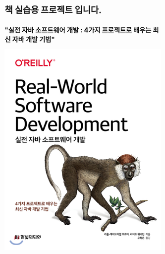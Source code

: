 # 책 실습용 프로젝트 입니다.
## "실전 자바 소프트웨어 개발 : 4가지 프로젝트로 배우는 최신 자바 개발 기법"

![](./img/book_real-world-software-development.jpg)


